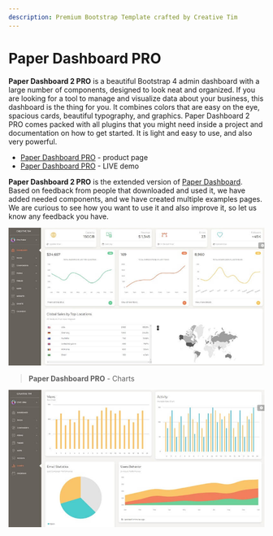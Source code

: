 ```yaml
---
description: Premium Bootstrap Template crafted by Creative Tim
---
```


# Paper Dashboard PRO

**Paper Dashboard 2 PRO** is a beautiful Bootstrap 4 admin dashboard with a large number of components, designed to look neat and organized. If you are looking for a tool to manage and visualize data about your business, this dashboard is the thing for you. It combines colors that are easy on the eye, spacious cards, beautiful typography, and graphics. Paper Dashboard 2 PRO comes packed with all plugins that you might need inside a project and documentation on how to get started. It is light and easy to use, and also very powerful.

* [Paper Dashboard PRO](https://bit.ly/3w2TH1W) - product page
* [Paper Dashboard PRO](https://bit.ly/3bpvlrq) - LIVE demo

**Paper Dashboard 2 PRO** is the extended version of [Paper Dashboard](paper-dashboard.md). Based on feedback from people that downloaded and used it, we have added needed components, and we have created multiple examples pages. We are curious to see how you want to use it and also improve it, so let us know any feedback you have.

![Paper Dashboard PRO.](../../.gitbook/assets/paper-dashboard-pro.jpg)

> **Paper Dashboard PRO** - Charts

![Paper Dashboard PRO - Charts.](../../.gitbook/assets/paper-dashboard-pro-charts.jpg)

